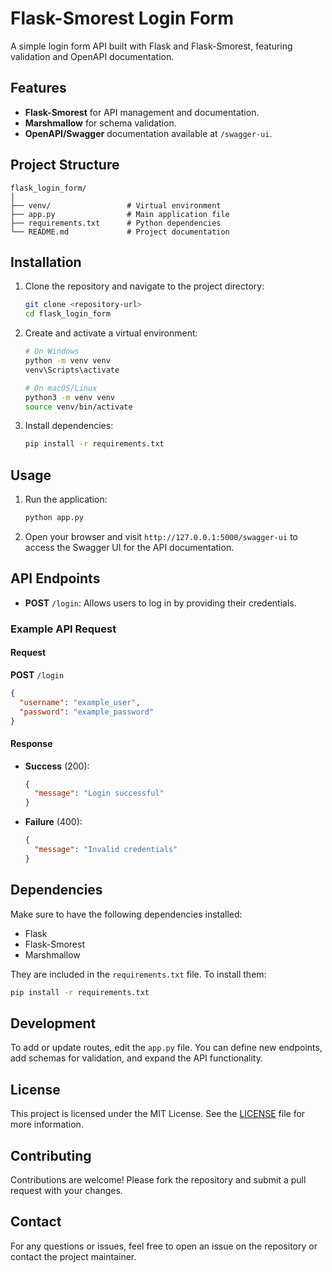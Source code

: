 # Flask-Smorest Login Form

A simple login form API built with Flask and Flask-Smorest, featuring validation and OpenAPI documentation.

## Features

- **Flask-Smorest** for API management and documentation.
- **Marshmallow** for schema validation.
- **OpenAPI/Swagger** documentation available at `/swagger-ui`.

## Project Structure

```
flask_login_form/
│
├── venv/                 # Virtual environment
├── app.py                # Main application file
├── requirements.txt      # Python dependencies
└── README.md             # Project documentation
```

## Installation

1. Clone the repository and navigate to the project directory:

   ```bash
   git clone <repository-url>
   cd flask_login_form
   ```

2. Create and activate a virtual environment:

   ```bash
   # On Windows
   python -m venv venv
   venv\Scripts\activate

   # On macOS/Linux
   python3 -m venv venv
   source venv/bin/activate
   ```

3. Install dependencies:

   ```bash
   pip install -r requirements.txt
   ```

## Usage

1. Run the application:

   ```bash
   python app.py
   ```

2. Open your browser and visit `http://127.0.0.1:5000/swagger-ui` to access the Swagger UI for the API documentation.

## API Endpoints

- **POST** `/login`: Allows users to log in by providing their credentials.

### Example API Request

#### Request

**POST** `/login`

```json
{
  "username": "example_user",
  "password": "example_password"
}
```

#### Response

- **Success** (200):

  ```json
  {
    "message": "Login successful"
  }
  ```

- **Failure** (400):

  ```json
  {
    "message": "Invalid credentials"
  }
  ```

## Dependencies

Make sure to have the following dependencies installed:

- Flask
- Flask-Smorest
- Marshmallow

They are included in the `requirements.txt` file. To install them:

```bash
pip install -r requirements.txt
```

## Development

To add or update routes, edit the `app.py` file. You can define new endpoints, add schemas for validation, and expand the API functionality.

## License

This project is licensed under the MIT License. See the [LICENSE](LICENSE) file for more information.

## Contributing

Contributions are welcome! Please fork the repository and submit a pull request with your changes.

## Contact

For any questions or issues, feel free to open an issue on the repository or contact the project maintainer.
